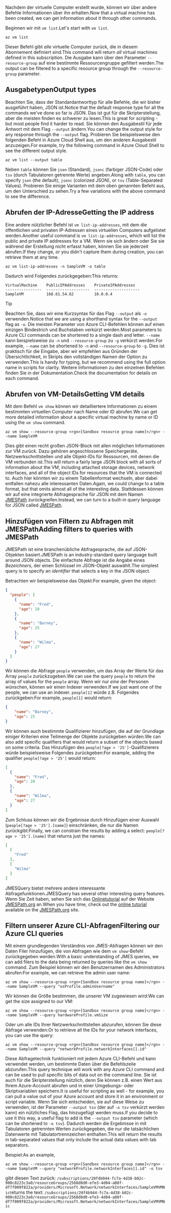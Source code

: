 <span data-ttu-id="f5b65-101">Nachdem der virtuelle Computer erstellt wurde, können wir über andere Befehle Informationen über ihn erhalten.</span><span class="sxs-lookup"><span data-stu-id="f5b65-101">Now that a virtual machine has been created, we can get information about it through other commands.</span></span>

<span data-ttu-id="f5b65-102">Beginnen wir mit `vm list`.</span><span class="sxs-lookup"><span data-stu-id="f5b65-102">Let's start with `vm list`.</span></span>

```azurecli
az vm list
```

<span data-ttu-id="f5b65-103">Dieser Befehl gibt _alle_ virtuelle Computer zurück, die in diesem Abonnement definiert sind.</span><span class="sxs-lookup"><span data-stu-id="f5b65-103">This command will return _all_ virtual machines defined in this subscription.</span></span> <span data-ttu-id="f5b65-104">Die Ausgabe kann über den Parameter `--resource-group` auf eine bestimmte Ressourcengruppe gefiltert werden.</span><span class="sxs-lookup"><span data-stu-id="f5b65-104">The output can be filtered to a specific resource group through the `--resource-group` parameter.</span></span> 

## <a name="output-types"></a><span data-ttu-id="f5b65-105">Ausgabetypen</span><span class="sxs-lookup"><span data-stu-id="f5b65-105">Output types</span></span>
<span data-ttu-id="f5b65-106">Beachten Sie, dass der Standardantworttyp für alle Befehle, die wir bisher ausgeführt haben, JSON ist.</span><span class="sxs-lookup"><span data-stu-id="f5b65-106">Notice that the default response type for all the commands we've done so far is JSON.</span></span> <span data-ttu-id="f5b65-107">Das ist gut für die Skripterstellung, aber die meisten finden es schwerer zu lesen.</span><span class="sxs-lookup"><span data-stu-id="f5b65-107">This is great for scripting - but most people find it harder to read.</span></span> <span data-ttu-id="f5b65-108">Sie können den Ausgabestil für jede Antwort mit dem Flag `--output` ändern.</span><span class="sxs-lookup"><span data-stu-id="f5b65-108">You can change the output style for any response through the `--output` flag.</span></span> <span data-ttu-id="f5b65-109">Probieren Sie beispielsweise den folgenden Befehl in Azure Cloud Shell aus, um den anderen Ausgabestil anzuzeigen.</span><span class="sxs-lookup"><span data-stu-id="f5b65-109">For example, try the following command in Azure Cloud Shell to see the different output style.</span></span>

```azurecli
az vm list --output table
```

<span data-ttu-id="f5b65-110">Neben `table` können Sie `json` (Standard), `jsonc` (farbiger JSON-Code) oder `tsv` (durch Tabulatoren getrennte Werte) angeben.</span><span class="sxs-lookup"><span data-stu-id="f5b65-110">Along with `table`, you can specify `json` (the default), `jsonc` (colorized JSON), or `tsv` (Table-Separated Values).</span></span> <span data-ttu-id="f5b65-111">Probieren Sie einige Varianten mit dem oben genannten Befehl aus, um den Unterschied zu sehen.</span><span class="sxs-lookup"><span data-stu-id="f5b65-111">Try a few variations with the above command to see the difference.</span></span>

## <a name="getting-the-ip-address"></a><span data-ttu-id="f5b65-112">Abrufen der IP-Adresse</span><span class="sxs-lookup"><span data-stu-id="f5b65-112">Getting the IP address</span></span>

<span data-ttu-id="f5b65-113">Eine andere nützlicher Befehl ist `vm list-ip-addresses`, mit dem die öffentlichen und privaten IP-Adressen eines virtuellen Computers aufgelistet werden.</span><span class="sxs-lookup"><span data-stu-id="f5b65-113">Another useful command is `vm list-ip-addresses`, which will list the public and private IP addresses for a VM.</span></span> <span data-ttu-id="f5b65-114">Wenn sie sich ändern oder Sie sie während der Erstellung nicht erfasst haben, können Sie sie jederzeit abrufen.</span><span class="sxs-lookup"><span data-stu-id="f5b65-114">If they change, or you didn't capture them during creation, you can retrieve them at any time.</span></span>

```azurecli
az vm list-ip-addresses -n SampleVM -o table
```

<span data-ttu-id="f5b65-115">Dadurch wird Folgendes zurückgegeben:</span><span class="sxs-lookup"><span data-stu-id="f5b65-115">This returns:</span></span>

```
VirtualMachine    PublicIPAddresses    PrivateIPAddresses
----------------  -------------------  --------------------
SampleVM          168.61.54.62         10.0.0.4
```

> [!TIP]
> <span data-ttu-id="f5b65-116">Beachten Sie, dass wir eine Kurzsyntax für das Flag `--output` als `-o` verwenden.</span><span class="sxs-lookup"><span data-stu-id="f5b65-116">Notice that we are using a shorthand syntax for the `--output` flag as `-o`.</span></span> <span data-ttu-id="f5b65-117">Die meisten Parameter von Azure CLI-Befehlen können auf einen einzigen Bindestrich und Buchstaben verkürzt werden.</span><span class="sxs-lookup"><span data-stu-id="f5b65-117">Most parameters to Azure CLI commands can be shortened to a single dash and letter.</span></span> <span data-ttu-id="f5b65-118">`--name` kann beispielsweise zu `-n` und `--resource-group` zu `-g` verkürzt werden.</span><span class="sxs-lookup"><span data-stu-id="f5b65-118">For example, `--name` can be shortened to `-n` and `--resource-group` to `-g`.</span></span> <span data-ttu-id="f5b65-119">Dies ist praktisch für die Eingabe, aber wir empfehlen aus Gründen der Übersichtlichkeit, in Skripts den vollständigen Namen der Option zu verwenden.</span><span class="sxs-lookup"><span data-stu-id="f5b65-119">This is handy for typing, but we recommend using the full option name in scripts for clarity.</span></span> <span data-ttu-id="f5b65-120">Weitere Informationen zu den einzelnen Befehlen finden Sie in der Dokumentation.</span><span class="sxs-lookup"><span data-stu-id="f5b65-120">Check the documentation for details on each command.</span></span>

## <a name="getting-vm-details"></a><span data-ttu-id="f5b65-121">Abrufen von VM-Details</span><span class="sxs-lookup"><span data-stu-id="f5b65-121">Getting VM details</span></span>

<span data-ttu-id="f5b65-122">Mit dem Befehl `vm show` können wir detailliertere Informationen zu einem bestimmten virtuellen Computer nach Name oder ID abrufen.</span><span class="sxs-lookup"><span data-stu-id="f5b65-122">We can get more detailed information about a specific virtual machine by name or ID using the `vm show` command.</span></span>

```azurecli
az vm show --resource-group <rgn>[Sandbox resource group name]</rgn> --name SampleVM
```

<span data-ttu-id="f5b65-123">Dies gibt einen recht großen JSON-Block mit allen möglichen Informationen zur VM zurück. Dazu gehören angeschlossene Speichergeräte, Netzwerkschnittstellen und alle Objekt-IDs für Ressourcen, mit denen die VM verbunden ist.</span><span class="sxs-lookup"><span data-stu-id="f5b65-123">This will return a fairly large JSON block with all sorts of information about the VM, including attached storage devices, network interfaces, and all of the object IDs for resources that the VM is connected to.</span></span> <span data-ttu-id="f5b65-124">Auch hier könnten wir zu einem Tabellenformat wechseln, aber dabei entfallen nahezu alle interessanten Daten.</span><span class="sxs-lookup"><span data-stu-id="f5b65-124">Again, we could change to a table format, but that omits almost all of the interesting data.</span></span> <span data-ttu-id="f5b65-125">Stattdessen können wir auf eine integrierte Abfragesprache für JSON mit dem Namen [JMESPath](http://jmespath.org/) zurückgreifen.</span><span class="sxs-lookup"><span data-stu-id="f5b65-125">Instead, we can turn to a built-in query language for JSON called [JMESPath](http://jmespath.org/).</span></span>

## <a name="adding-filters-to-queries-with-jmespath"></a><span data-ttu-id="f5b65-126">Hinzufügen von Filtern zu Abfragen mit JMESPath</span><span class="sxs-lookup"><span data-stu-id="f5b65-126">Adding filters to queries with JMESPath</span></span>

<span data-ttu-id="f5b65-127">JMESPath ist eine branchenübliche Abfragesprache, die auf JSON-Objekten basiert.</span><span class="sxs-lookup"><span data-stu-id="f5b65-127">JMESPath is an industry-standard query language built around JSON objects.</span></span> <span data-ttu-id="f5b65-128">Die einfachste Abfrage ist die Angabe eines _Bezeichners_, der einen Schlüssel im JSON-Objekt auswählt.</span><span class="sxs-lookup"><span data-stu-id="f5b65-128">The simplest query is to specify an _identifier_ that selects a key in the JSON object.</span></span>

<span data-ttu-id="f5b65-129">Betrachten wir beispielsweise das Objekt:</span><span class="sxs-lookup"><span data-stu-id="f5b65-129">For example, given the object:</span></span>

```json
{
  "people": [
    {
      "name": "Fred",
      "age": 28
    },
    {
      "name": "Barney",
      "age": 25
    },
    {
      "name": "Wilma",
      "age": 27
    }
  ]
}
```

<span data-ttu-id="f5b65-130">Wir können die Abfrage `people` verwenden, um das Array der Werte für das Array `people` zurückzugeben.</span><span class="sxs-lookup"><span data-stu-id="f5b65-130">We can use the query `people` to return the array of values for the `people` array.</span></span> <span data-ttu-id="f5b65-131">Wenn wir nur _eine_ der Personen wünschen, können wir einen Indexer verwenden.</span><span class="sxs-lookup"><span data-stu-id="f5b65-131">If we just want _one_ of the people, we can use an indexer.</span></span> <span data-ttu-id="f5b65-132">`people[1]` würde z.B. Folgendes zurückgeben:</span><span class="sxs-lookup"><span data-stu-id="f5b65-132">For example, `people[1]` would return:</span></span>

```json
{
    "name": "Barney",
    "age": 25
}
```

<span data-ttu-id="f5b65-133">Wir können auch bestimmte Qualifizierer hinzufügen, die auf der Grundlage einiger Kriterien eine Teilmenge der Objekte zurückgeben würden.</span><span class="sxs-lookup"><span data-stu-id="f5b65-133">We can also add specific qualifiers that would return a subset of the objects based on some criteria.</span></span> <span data-ttu-id="f5b65-134">Das Hinzufügen des `people[?age > '25']`-Qualifizierers würde beispielsweise Folgendes zurückgeben:</span><span class="sxs-lookup"><span data-stu-id="f5b65-134">For example, adding the qualifier `people[?age > '25']` would return:</span></span>

```json
[
  {
    "name": "Fred",
    "age": 28
  },
  {
    "name": "Wilma",
    "age": 27
  }
]
```

<span data-ttu-id="f5b65-135">Zum Schluss können wir die Ergebnisse durch Hinzufügen einer Auswahl (`people[?age > '25'].[name]`) einschränken, die nur die Namen zurückgibt:</span><span class="sxs-lookup"><span data-stu-id="f5b65-135">Finally, we can constrain the results by adding a select: `people[?age > '25'].[name]` that returns just the names:</span></span>

```json
[
  [
    "Fred"
  ],
  [
    "Wilma"
  ]
]
```

<span data-ttu-id="f5b65-136">JMESQuery bietet mehrere andere interessante Abfragefunktionen.</span><span class="sxs-lookup"><span data-stu-id="f5b65-136">JMESQuery has several other interesting query features.</span></span> <span data-ttu-id="f5b65-137">Wenn Sie Zeit haben, sehen Sie sich das [Onlinetutorial](http://jmespath.org/tutorial.html) auf der Website [JMESPath.org](http://jmespath.org/) an.</span><span class="sxs-lookup"><span data-stu-id="f5b65-137">When you have time, check out the [online tutorial](http://jmespath.org/tutorial.html) available on the [JMESPath.org](http://jmespath.org/) site.</span></span>

## <a name="filtering-our-azure-cli-queries"></a><span data-ttu-id="f5b65-138">Filtern unserer Azure CLI-Abfragen</span><span class="sxs-lookup"><span data-stu-id="f5b65-138">Filtering our Azure CLI queries</span></span>

<span data-ttu-id="f5b65-139">Mit einem grundlegenden Verständnis von JMES-Abfragen können wir den Daten Filer hinzufügen, die von Abfragen wie dem `vm show`-Befehl zurückgegeben werden.</span><span class="sxs-lookup"><span data-stu-id="f5b65-139">With a basic understanding of JMES queries, we can add filers to the data being returned by queries like the `vm show` command.</span></span> <span data-ttu-id="f5b65-140">Zum Beispiel können wir den Benutzernamen des Administrators abrufen:</span><span class="sxs-lookup"><span data-stu-id="f5b65-140">For example, we can retrieve the admin user name:</span></span>

```azurecli
az vm show --resource-group <rgn>[Sandbox resource group name]</rgn> --name SampleVM --query "osProfile.adminUsername"
```

<span data-ttu-id="f5b65-141">Wir können die Größe bestimmen, die unserer VM zugewiesen wird:</span><span class="sxs-lookup"><span data-stu-id="f5b65-141">We can get the size assigned to our VM:</span></span>

```azurecli
az vm show --resource-group <rgn>[Sandbox resource group name]</rgn> --name SampleVM --query hardwareProfile.vmSize
```

<span data-ttu-id="f5b65-142">Oder um alle IDs Ihrer Netzwerkschnittstellen abzurufen, können Sie diese Abfrage verwenden:</span><span class="sxs-lookup"><span data-stu-id="f5b65-142">Or to retrieve all the IDs for your network interfaces, you can use the query:</span></span>

```azurecli
az vm show --resource-group <rgn>[Sandbox resource group name]</rgn> --name SampleVM --query "networkProfile.networkInterfaces[].id"
```

<span data-ttu-id="f5b65-143">Diese Abfragetechnik funktioniert mit jedem Azure CLI-Befehl und kann verwendet werden, um bestimmte Daten über die Befehlszeile abzurufen.</span><span class="sxs-lookup"><span data-stu-id="f5b65-143">This query technique will work with any Azure CLI command and can be used to pull specific bits of data out on the command line.</span></span> <span data-ttu-id="f5b65-144">Sie ist auch für die Skripterstellung nützlich, denn Sie können z.B. einen Wert aus Ihrem Azure-Account abrufen und in einer Umgebungs- oder Skriptvariablen speichern.</span><span class="sxs-lookup"><span data-stu-id="f5b65-144">It is useful for scripting as well - for example, you can pull a value out of your Azure account and store it in an environment or script variable.</span></span> <span data-ttu-id="f5b65-145">Wenn Sie sich entscheiden, sie auf diese Weise zu verwenden, ist der Parameter `--output tsv` (der auf `-o tsv` verkürzt werden kann) ein nützliches Flag, das hinzugefügt werden muss.</span><span class="sxs-lookup"><span data-stu-id="f5b65-145">If you decide to use it this way, a useful flag to add is the `--output tsv` parameter (which can be shortened to `-o tsv`).</span></span> <span data-ttu-id="f5b65-146">Dadurch werden die Ergebnisse in mit Tabulatoren getrennten Werten zurückgegeben, die nur die tatsächlichen Datenwerte mit Tabulatortrennzeichen enthalten.</span><span class="sxs-lookup"><span data-stu-id="f5b65-146">This will return the results in tab-separated values that only include the actual data values with tab separators.</span></span>

<span data-ttu-id="f5b65-147">Beispiel:</span><span class="sxs-lookup"><span data-stu-id="f5b65-147">As an example,</span></span>

```azurecli
az vm show --resource-group <rgn>[Sandbox resource group name]</rgn> --name SampleVM --query "networkProfile.networkInterfaces[].id" -o tsv
```

<span data-ttu-id="f5b65-148">gibt diesen Text zurück: `/subscriptions/20f4b944-fc7a-4d38-b02c-900c8223c3a0/resourceGroups/2568d0d0-efe3-4d04-a08f-df7f009f822a/providers/Microsoft.Network/networkInterfaces/SampleVMVMNic`</span><span class="sxs-lookup"><span data-stu-id="f5b65-148">returns the text: `/subscriptions/20f4b944-fc7a-4d38-b02c-900c8223c3a0/resourceGroups/2568d0d0-efe3-4d04-a08f-df7f009f822a/providers/Microsoft.Network/networkInterfaces/SampleVMVMNic`</span></span>
